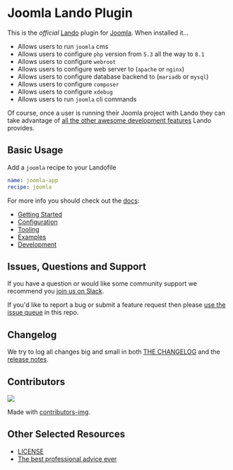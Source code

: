 # Joomla Lando Plugin

This is the _official_ [Lando](https://lando.dev) plugin for [Joomla](https://www.joomla.org/). When installed it...

* Allows users to run `joomla` cms
* Allows users to configure `php` version from `5.3` all the way to `8.1`
* Allows users to configure `webroot`
* Allows users to configure web server to (`apache` or `nginx`)
* Allows users to configure database backend to (`mariadb` or `mysql`)
* Allows users to configure `composer`
* Allows users to configure `xdebug`
* Allows users to run `joomla` cli commands

Of course, once a user is running their Joomla project with Lando they can take advantage of [all the other awesome development features](https://docs.lando.dev) Lando provides.

## Basic Usage

Add a `joomla` recipe to your Landofile

```yaml
name: joomla-app
recipe: joomla
```

For more info you should check out the [docs](https://docs.lando.dev/joomla):

* [Getting Started](https://docs.lando.dev/joomla/)
* [Configuration](https://docs.lando.dev/joomla/config.html)
* [Tooling](https://docs.lando.dev/joomla/tooling.html)
* [Examples](https://github.com/lando/joomla/tree/main/examples)
* [Development](https://docs.lando.dev/joomla/development.html)

## Issues, Questions and Support

If you have a question or would like some community support we recommend you [join us on Slack](https://launchpass.com/devwithlando).

If you'd like to report a bug or submit a feature request then please [use the issue queue](https://github.com/lando/joomla/issues/new/choose) in this repo.

## Changelog

We try to log all changes big and small in both [THE CHANGELOG](https://github.com/lando/joomla/blob/main/CHANGELOG.md) and the [release notes](https://github.com/lando/joomla/releases).

## Contributors

<a href="https://github.com/lando/joomla/graphs/contributors">
  <img src="https://contrib.rocks/image?repo=lando/joomla" />
</a>

Made with [contributors-img](https://contrib.rocks).

## Other Selected Resources

* [LICENSE](https://github.com/lando/joomla/blob/main/LICENSE.md)
* [The best professional advice ever](https://www.youtube.com/watch?v=tkBVDh7my9Q)
